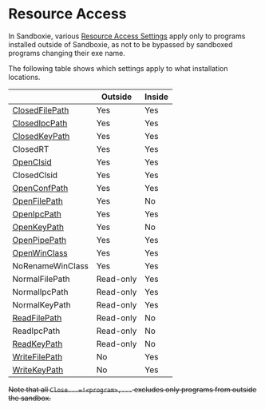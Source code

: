 # Resource Access

In Sandboxie, various [Resource Access Settings](ResourceAccessSettings.md) apply only to programs installed outside of Sandboxie, as not to be bypassed by sandboxed programs changing their exe name.

The following table shows which settings apply to what installation locations.


|                 | Outside | Inside |
|-----------------|---------|--------|
|[ClosedFilePath](ClosedFilePath.md)   | Yes     | Yes    |
|[ClosedIpcPath](ClosedIpcPath.md)    | Yes     | Yes    |
|[ClosedKeyPath](ClosedKeyPath.md)    | Yes     | Yes    |
|ClosedRT   | Yes     | Yes    |
|[OpenClsid](OpenClsid.md)        | Yes     | Yes    |
|ClosedClsid        | Yes     | Yes    |
|[OpenConfPath](OpenConfPath.md)        | Yes     | Yes    |
|[OpenFilePath](OpenFilePath.md)     | Yes     | No       |
|[OpenIpcPath](OpenIpcPath.md)      | Yes     | Yes      |
|[OpenKeyPath](OpenKeyPath.md)      | Yes     | No       |
|[OpenPipePath](OpenPipePath.md)     | Yes     | Yes    |
|[OpenWinClass](OpenWinClass.md)     | Yes     | Yes    |
|NoRenameWinClass |  Yes    |    Yes    |
| NormalFilePath    | Read-only     | Yes      |
| NormalIpcPath     | Read-only     | Yes      |
| NormalKeyPath     | Read-only     | Yes      |
|[ReadFilePath](ReadFilePath.md)     | Read-only  | No   |
| ReadIpcPath       | Read-only     | No   |
|[ReadKeyPath](ReadKeyPath.md)       | Read-only  | No   |
|[WriteFilePath](WriteFilePath.md)   | No      | Yes     |
|[WriteKeyPath](WriteKeyPath.md)     | No      | Yes     |


~~Note that all `Close...=!<program>,...` excludes only programs from outside the sandbox.~~
